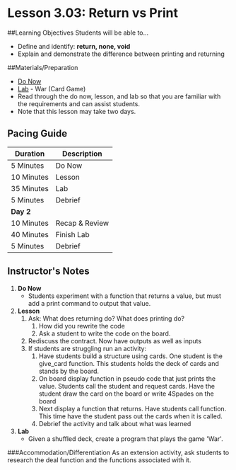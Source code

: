 # Lesson 3.03: Return vs Print

##Learning Objectives
Students will be able to... 
* Define and identify: **return, none, void**
* Explain and demonstrate the difference between printing and returning

##Materials/Preparation
* [Do Now]
* [Lab] - War (Card Game)
* Read through the do now, lesson, and lab so that you are familiar with the requirements and can assist students.
* Note that this lesson may take two days.

## Pacing Guide
| **Duration**   | **Description** |
| ---------- | ----------- |
| 5 Minutes  | Do Now      |
| 10 Minutes | Lesson      |
| 35 Minutes | Lab         |
| 5 Minutes | Debrief  |
| **Day 2**  |             |
| 10 Minutes | Recap & Review     | 
| 40 Minutes | Finish Lab  |
| 5 Minutes | Debrief  |  

## Instructor's Notes
1. **Do Now**
    * Students experiment with a function that returns a value, but must add a print command to output that value. 
2. **Lesson**
    1. Ask: What does returning do? What does printing do? 
        1. How did you rewrite the code
        2. Ask a student to write the code on the board. 
    2. Rediscuss the contract. Now have outputs as well as inputs 
    3. If students are struggling run an activity: 
        1. Have students build a structure using cards. One student is the give_card function. This students holds the deck of cards and stands by the board. 
        2. On board display function in pseudo code that just prints the value. Students call the student and request cards. Have the student draw the card on the board or write 4Spades on the board
        3. Next display a function that returns. Have students call function. This time have the student pass out the cards when it is called. 
    	4. Debrief the activity and talk about what was learned 
3. **Lab**
    * Given a shuffled deck, create a program that plays the game 'War'.  


###Accommodation/Differentiation
As an extension activity, ask students to research the deal function and the functions associated with it.
  

[Do Now]:do_now.md
[Lab]:lab.md